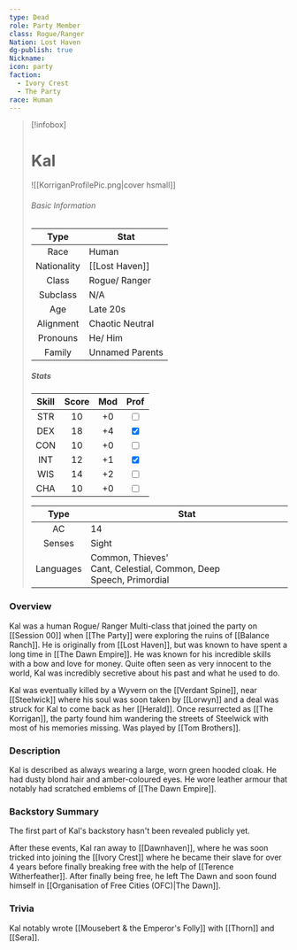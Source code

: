```yaml
---
type: Dead
role: Party Member
class: Rogue/Ranger
Nation: Lost Haven
dg-publish: true
Nickname: 
icon: party
faction:
  - Ivory Crest
  - The Party
race: Human
---
```

> [!infobox]
> 
> # Kal
> ![[KorriganProfilePic.png|cover hsmall]]
> ###### Basic Information
> 
>  Type | Stat |
> :----: | --- |
>  Race | Human |
>  Nationality | [[Lost Haven]] |
>  Class | Rogue/ Ranger |
>  Subclass | N/A|
>  Age | Late 20s |
>  Alignment | Chaotic Neutral |
>  Pronouns | He/ Him |
>  Family | Unnamed Parents |
>  ##### Stats
> Skill | Score | Mod | Prof |
> :---: | :---: | :---: | :---: |
>  STR | 10 | +0 | <input type="checkbox" unchecked> |
>  DEX | 18 | +4 |  <input type="checkbox" checked> |
>  CON | 10 | +0 | <input type="checkbox" unchecked> |
>  INT | 12 | +1 | <input type="checkbox" checked>|
>  WIS | 14 | +2 | <input type="checkbox" unchecked> |
>  CHA | 10 | +0 | <input type="checkbox" unchecked> |
>  
>Type | Stat |
>:---: | --- |
>AC | 14 |
>Senses | Sight |
>Languages | Common, Thieves' Cant, Celestial, Common, Deep Speech, Primordial|

### Overview
Kal was a human Rogue/ Ranger Multi-class that joined the party on [[Session 00]] when [[The Party]] were exploring the ruins of [[Balance Ranch]]. He is originally from [[Lost Haven]], but was known to have spent a long time in [[The Dawn Empire]]. He was known for his incredible skills with a bow and love for money. Quite often seen as very innocent to the world, Kal was incredibly secretive about his past and what he used to do. 

Kal was eventually killed by a Wyvern on the [[Verdant Spine]], near [[Steelwick]] where his soul was soon taken by [[Lorwyn]] and a deal was struck for Kal to come back as her [[Herald]]. Once resurrected as [[The Korrigan]], the party found him wandering the streets of Steelwick with most of his memories missing. Was played by [[Tom Brothers]].

### Description
Kal is described as always wearing a large, worn green hooded cloak. He had dusty blond hair and amber-coloured eyes. He wore leather armour that notably had scratched emblems of [[The Dawn Empire]]. 

### Backstory Summary
The first part of Kal's backstory hasn't been revealed publicly yet. 

After these events, Kal ran away to [[Dawnhaven]], where he was soon tricked into joining the [[Ivory Crest]] where he became their slave for over 4 years before finally breaking free with the help of [[Terence Witherfeather]]. After finally being free, he left The Dawn and soon found himself in [[Organisation of Free Cities (OFC)|The Dawn]].

### Trivia
Kal notably wrote [[Mousebert & the Emperor's Folly]] with [[Thorn]] and [[Sera]].
